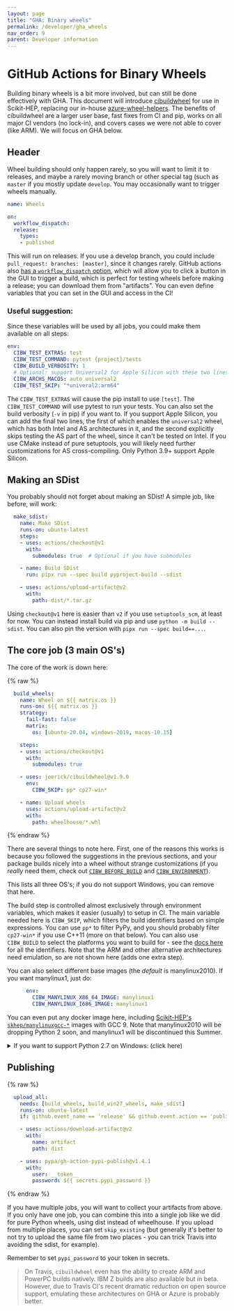 ```yaml
---
layout: page
title: "GHA: Binary wheels"
permalink: /developer/gha_wheels
nav_order: 9
parent: Developer information
---
```


# GitHub Actions for Binary Wheels

Building binary wheels is a bit more involved, but can still be done
effectively with GHA. This document will introduce [cibuildwheel][] for use in
Scikit-HEP, replacing our in-house [azure-wheel-helpers][].  The benefits of
cibuildwheel are a larger user base, fast fixes from CI and pip, works on all
major CI vendors (no lock-in), and covers cases we were not able to cover (like
ARM). We will focus on GHA below.

## Header

Wheel building should only happen rarely, so you will want to limit it to
releases, and maybe a rarely moving branch or other special tag (such as
`master` if you mostly update `develop`. You may occasionally want to trigger
wheels manually.

```yaml
name: Wheels

on:
  workflow_dispatch:
  release:
    types:
    - published
```

This will run on releases. If you use a develop branch, you could include
`pull_request: branches: [master]`, since it changes rarely.  GitHub actions
also [has a `workflow_dispatch` option][workflow_dispatch], which will allow
you to click a button in the GUI to trigger a build, which is perfect for
testing wheels before making a release; you can download them from "artifacts".
You can even define variables that you can set in the GUI and access in the CI!

[workflow_dispatch]: https://github.blog/changelog/2020-07-06-github-actions-manual-triggers-with-workflow_dispatch/ 

### Useful suggestion:

Since these variables will be used by all jobs, you could make them available
on all steps:

```yaml
env:
  CIBW_TEST_EXTRAS: test
  CIBW_TEST_COMMAND: pytest {project}/tests
  CIBW_BUILD_VERBOSITY: 1
  # Optional: support Universal2 for Apple Silicon with these two lines:
  CIBW_ARCHS_MACOS: auto universal2
  CIBW_TEST_SKIP: "*univeral2:arm64"
```

The `CIBW_TEST_EXTRAS` will cause the pip install to use `[test]`. The
`CIBW_TEST_COMMAND` will use pytest to run your tests. You can also set the
build verbosity (`-v` in pip) if you want to. If you support Apple Silicon,
you can add the final two lines, the first of which enables the `universal2`
wheel, which has both Intel and AS architectures in it, and the second
explicitly skips testing the AS part of the wheel, since it can't be tested on
Intel. If you use CMake instead of pure setuptools, you will likely need further
customizations for AS cross-compiling. Only Python 3.9+ support Apple Silicon.

## Making an SDist

You probably should not forget about making an SDist! A simple job, like
before, will work:

```yaml
  make_sdist:
    name: Make SDist
    runs-on: ubuntu-latest
    steps:
    - uses: actions/checkout@v1
      with:
        submodules: true  # Optional if you have submodules

    - name: Build SDist
      run: pipx run --spec build pyproject-build --sdist

    - uses: actions/upload-artifact@v2
      with:
        path: dist/*.tar.gz
```

Using `checkout@v1` here is easier than `v2` if you use `setuptools_scm`, at
least for now. You can instead install build via pip and use `python -m build
--sdist`. You can also pin the version with `pipx run --spec build==...`.

## The core job (3 main OS's)

The core of the work is down here:

{% raw %}
```yaml
  build_wheels:
    name: Wheel on ${{ matrix.os }}
    runs-on: ${{ matrix.os }}
    strategy:
      fail-fast: false
      matrix:
        os: [ubuntu-20.04, windows-2019, macos-10.15]

    steps:
    - uses: actions/checkout@v1
      with:
        submodules: true

    - uses: joerick/cibuildwheel@v1.9.0
      env:
        CIBW_SKIP: pp* cp27-win*

    - name: Upload wheels
      uses: actions/upload-artifact@v2
      with:
        path: wheelhouse/*.whl
```
{% endraw %}

There are several things to note here. First, one of the reasons this works is
because you followed the suggestions in the previous sections, and your package
builds nicely into a wheel without strange customizations (if you *really* need
them, check out [`CIBW_BEFORE_BUILD`][] and [`CIBW_ENVIRONMENT`][]).


This lists all three OS's; if you do not support Windows, you can remove that
here.

The build step is controlled almost exclusively through environment variables,
which makes it easier (usually) to setup in CI. The main variable needed here
is `CIBW_SKIP`, which filters the build identifiers based on simple
expressions. You can use `pp*` to filter PyPy, and you should probably filter
`cp27-win*` if you use C++11 (more on that below). You can also use
`CIBW_BUILD` to select the platforms you want to build for - see the [docs
here][cibw custom] for all the identifiers. Note that the ARM and other
alternative architectures need emulation, so are not shown here (adds one extra
step).

You can also select different base images (the *default* is manylinux2010).
If you want manylinux1, just do:

```yaml
      env:
        CIBW_MANYLINUX_X86_64_IMAGE: manylinux1
        CIBW_MANYLINUX_I686_IMAGE: manylinux1
```

You can even put any docker image here, including [Scikit-HEP's
`skhep/manylinuxgcc-*`][manylinuxgcc] images with GCC 9. Note that
manylinux2010 will be dropping Python 2 soon, and manylinux1 will be
discontinued this Summer.

<details><summary>If you want to support Python 2.7 on Windows: (click here)</summary>

{%- capture "mymarkdown" -%}

If you have to support Python 2.7 on Windows, you can use a custom job:

```yaml
  build_win27_wheels:
    name: Py 2.7 wheels on Windows
    runs-on: windows-latest

    steps:
    - uses: actions/checkout@v1
      with:
        submodules: true

    - uses: ilammy/msvc-dev-cmd@v1

    - uses: joerick/cibuildwheel@v1.9.0
      env:
        CIBW_BUILD: cp27-win_amd64
        DISTUTILS_USE_SDK: 1
        MSSdk: 1

    - uses: ilammy/msvc-dev-cmd@v1
      with:
        arch: x86

    - uses: joerick/cibuildwheel@v1.9.0
      env:
        CIBW_BUILD: cp27-win32
        DISTUTILS_USE_SDK: 1
        MSSdk: 1

    - uses: actions/upload-artifact@v2
      with:
        path: wheelhouse/*.whl
```

Users will need the current redistributable for Visual Studio. This is a good
example though of how flexible this is; you can split up jobs however you like.
However, keep in mind there is a setup cost for starting/ending a job, so one
job per wheel would be overkill! Note the setup-python action above sets the
environment for the _host_, not the target you will be building with cibuildwheel,
which is self-contained.

{%- endcapture -%}

{{ mymarkdown | markdownify }}

</details>

## Publishing

{% raw %}
```yaml
  upload_all:
    needs: [build_wheels, build_win27_wheels, make_sdist]
    runs-on: ubuntu-latest
    if: github.event_name == 'release' && github.event.action == 'published'

    - uses: actions/download-artifact@v2
      with:
        name: artifact
        path: dist

    - uses: pypa/gh-action-pypi-publish@v1.4.1
      with:
        user: __token__
        password: ${{ secrets.pypi_password }}
```
{% endraw %}

If you have multiple jobs, you will want to collect your artifacts from above.
If you only have one job, you can combine this into a single job like we did
for pure Python wheels, using dist instead of wheelhouse. If you upload from
multiple places, you can set `skip_existing` (but generally it's better to
not try to upload the same file from two places - you can trick Travis into
avoiding the sdist, for example).

Remember to set `pypi_password` to your token in secrets.


> On Travis, `cibuildwheel` even has the ability to create ARM and PowerPC
> builds natively. IBM Z builds are also available but in beta. However, due
> to Travis CI's recent dramatic reduction on open source support, emulating
> these architectures on GHA or Azure is probably better.


[azure-wheel-helpers]: https://github.com/scikit-hep/azure-wheel-helpers
[`CIBW_BEFORE_BUILD`]: https://cibuildwheel.readthedocs.io/en/stable/options/#before-build
[`CIBW_ENVIRONMENT`]: https://cibuildwheel.readthedocs.io/en/stable/options/#environment
[manylinuxgcc]: https://github.com/scikit-hep/manylinuxgcc
[cibw custom]: https://cibuildwheel.readthedocs.io/en/stable/options/#build-skip
[cibuildwheel]: https://cibuildwheel.readthedocs.io/en/stable/
